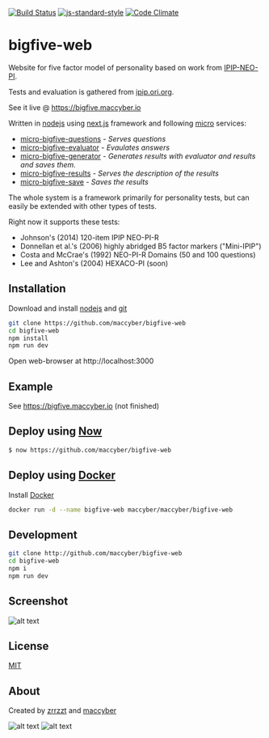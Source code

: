 [![Build Status](https://travis-ci.org/maccyber/bigfive-web.svg?branch=master)](https://travis-ci.org/maccyber/bigfive-web)
[![js-standard-style](https://img.shields.io/badge/code%20style-standard-brightgreen.svg?style=flat)](https://github.com/feross/standard)
[![Code Climate](https://codeclimate.com/github/maccyber/bigfive-web/badges/gpa.svg)](https://codeclimate.com/github/maccyber/bigfive-web)

# bigfive-web

Website for five factor model of personality based on work from [IPIP-NEO-PI](https://github.com/kholia/IPIP-NEO-PI).

Tests and evaluation is gathered from [ipip.ori.org](http://ipip.ori.org).

See it live @ https://bigfive.maccyber.io

Written in [nodejs](https://nodejs.org) using [next.js](https://github.com/zeit/next.js) framework and following [micro](https://github.com/zeit/micro) services: 
  * [micro-bigfive-questions](https://github.com/maccyber/micro-bigfive-questions) - *Serves questions*
  * [micro-bigfive-evaluator](https://github.com/maccyber/micro-bigfive-evaluator) - *Evaulates answers*
  * [micro-bigfive-generator](https://github.com/maccyber/micro-bigfive-generator) - *Generates results with evaluator and results and saves them.*
  * [micro-bigfive-results](https://github.com/maccyber/micro-bigfive-results) - *Serves the description of the results*
  * [micro-bigfive-save](https://github.com/maccyber/micro-bigfive-save) - *Saves the results*

The whole system is a framework primarily for personality tests, but can easily be extended with other types of tests.

Right now it supports these tests:

* Johnson's (2014) 120-item IPIP NEO-PI-R
* Donnellan et al.'s (2006) highly abridged B5 factor markers ("Mini-IPIP")
* Costa and McCrae's (1992) NEO-PI-R Domains (50 and 100 questions)
* Lee and Ashton's (2004) HEXACO-PI (soon)

## Installation

Download and install [nodejs](https://nodejs.org) and [git](https://git-scm.com/downloads)

```sh
git clone https://github.com/maccyber/bigfive-web
cd bigfive-web
npm install
npm run dev
```
Open web-browser at http://localhost:3000

## Example
See https://bigfive.maccyber.io (not finished)

## Deploy using [Now](https://zeit.co/now)

```sh
$ now https://github.com/maccyber/bigfive-web
```

## Deploy using [Docker](https://www.docker.com/)

Install [Docker](https://www.docker.com/)

```sh
docker run -d --name bigfive-web maccyber/maccyber/bigfive-web
```

## Development

```sh
git clone http://github.com/maccyber/bigfive-web
cd bigfive-web
npm i
npm run dev
```

## Screenshot

![alt text](http://bildr.no/image/bkozazVQ.jpeg "BigFive")

## License

[MIT](LICENSE)

## About

Created by [zrrzzt](https://github.com/zrrrzzt) and [maccyber](https://github.com/maccyber)

![alt text](https://robots.kebabstudios.party/zrrrzzt.png "Robohash image of zrrrzzt") 
![alt text](https://robots.kebabstudios.party/maccyber.png "Robohash image of maccyber")

